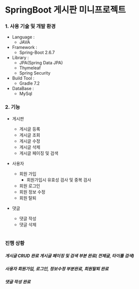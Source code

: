 
# SpringBoot 게시판 미니프로젝트

### 1. 사용 기술 및 개발 환경
  * Language :
    * JAVA
  * Framework :
    *  Spring-Boot 2.6.7
  * Library :
    *  JPA(Spring Data JPA)
    *  Thymeleaf
    *  Spring Security
  * Build Tool :
    *  Gradle 7.2
  * DataBase :
    *  MySql

### 2. 기능
  * 게시판
    *  게시글 등록
    *  게시글 조회
    *  게시글 수정
    *  게시글 삭제
    *  게시글 페이징 및 검색

  * 사용자
    * 회원 가입
      *  회원가입시 유효성 검사 및 중복 검사
    *  회원 로그인
    *  회원 정보 수정
    *  회원 탈퇴
  
  * 댓글
    *  댓글 작성
    *  댓글 삭제


#
### 진행 상황
##### 게시글 CRUD 완료 게시글 페이징 및 검색 부분 완료( 전체글, 타이틀 검색)
##### 사용자 회원가입, 로그인, 정보수정 부분완료, 회원탈퇴 완료
##### 댓글 작성 완료


    
  



